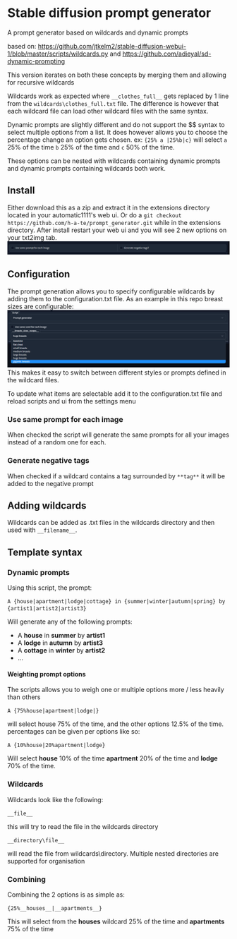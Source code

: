 # Stable diffusion prompt generator
A prompt generator based on wildcards and dynamic prompts


based on: https://github.com/jtkelm2/stable-diffusion-webui-1/blob/master/scripts/wildcards.py
and https://github.com/adieyal/sd-dynamic-prompting

This version iterates on both these concepts by merging them and allowing for recursive wildcards

Wildcards work as expected where ```__clothes_full__``` gets replaced by 1 line from the ```wildcards\clothes_full.txt``` file. The difference is however that each wildcard file can load other wildcard files with the same syntax.

Dynamic prompts are slightly different and do not support the $$ syntax to select multiple options from a list. It does however allows you to choose the percentage change an option gets chosen.
ex: ```{25% a |25%b|c}``` will select ```a``` 25% of the time ```b``` 25% of the time and ```c``` 50% of the time.

These options can be nested with wildcards containing dynamic prompts and dynamic prompts containing wildcards both work.

## Install

Either download this as a zip and extract it in the extensions directory located in your automatic1111's web ui. Or do a ```git checkout https://github.com/h-a-te/prompt_generator.git``` while in the extensions directory.
After install restart your web ui and you will see 2 new options on your txt2img tab.
![img_1.png](img_1.png)

## Configuration

The prompt generation allows you to specify configurable wildcards by adding them to the configuration.txt file.
As an example in this repo breast sizes are configurable:
![img.png](img.png)
This makes it easy to switch between different styles or prompts defined in the wildcard files.

To update what items are selectable add it to the configuration.txt file and reload scripts and ui from the settings menu

### Use same prompt for each image
When checked the script will generate the same prompts for all your images instead of a random one for each.

### Generate negative tags
When checked if a wildcard contains a tag surrounded by ```**tag**``` it will be added to the negative prompt 

## Adding wildcards
Wildcards can be added as .txt files in the wildcards directory and then used with ```__filename__```.

## Template syntax

### Dynamic prompts

Using this script, the prompt:

	A {house|apartment|lodge|cottage} in {summer|winter|autumn|spring} by {artist1|artist2|artist3}

Will generate any of the following prompts:

- A **house** in **summer** by **artist1**
- A **lodge** in **autumn** by **artist3**
- A **cottage** in **winter** by **artist2**
- ...

#### Weighting prompt options
The scripts allows you to weigh one or multiple options more / less heavily than others
	
    A {75%house|apartment|lodge|}
will select house 75% of the time, and the other options 12.5% of the time. percentages can be given per options like so:

    A {10%house|20%apartment|lodge}
Will select **house** 10% of the time **apartment** 20% of the time and **lodge** 70% of the time.

### Wildcards
Wildcards look like the following:
    
	__file__
this will try to read the file in the wildcards directory

	__directory\file__
will read the file from wildcards\directory. Multiple nested directories are supported for organisation

### Combining

Combining the 2 options is as simple as:

    {25%__houses__|__apartments__}
This will select from the **houses** wildcard 25% of the time and **apartments** 75% of the time
